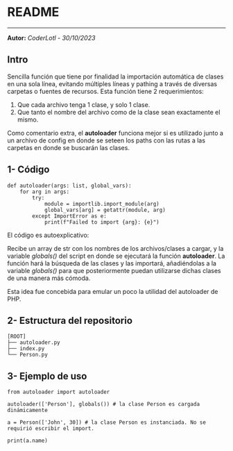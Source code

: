 # README
---
**Autor:** *CoderLotl - 30/10/2023*

## Intro

Sencilla función que tiene por finalidad la importación automática de clases en una sola línea, evitando múltiples líneas y pathing a través de diversas carpetas o fuentes de recursos.
Esta función tiene 2 requerimientos:
1. Que cada archivo tenga 1 clase, y solo 1 clase.
2. Que tanto el nombre del archivo como de la clase sean exactamente el mismo.

Como comentario extra, el **autoloader** funciona mejor si es utilizado junto a un archivo de config en donde se seteen los paths con las rutas a las carpetas en donde se buscarán las clases.

## 1- Código
    def autoloader(args: list, global_vars):        
        for arg in args:
            try:
                module = importlib.import_module(arg)            
                global_vars[arg] = getattr(module, arg)
            except ImportError as e:
                print(f"Failed to import {arg}: {e}")

El código es autoexplicativo:

Recibe un array de str con los nombres de los archivos/clases a cargar, y la variable *globals()* del script en donde se ejecutará la función **autoloader**.
La función hará la búsqueda de las clases y las importará, añadiéndolas a la variable *globals()* para que posteriormente puedan utilizarse dichas clases de una manera más cómoda.

Esta idea fue concebida para emular un poco la utilidad del autoloader de PHP.

## 2- Estructura del repositorio

    [ROOT]
    ├── autoloader.py
    ├── index.py
    └── Person.py

## 3- Ejemplo de uso

    from autoloader import autoloader

    autoloader(['Person'], globals()) # la clase Person es cargada dinámicamente

    a = Person(['John', 30]) # la clase Person es instanciada. No se requirió escribir el import.

    print(a.name)